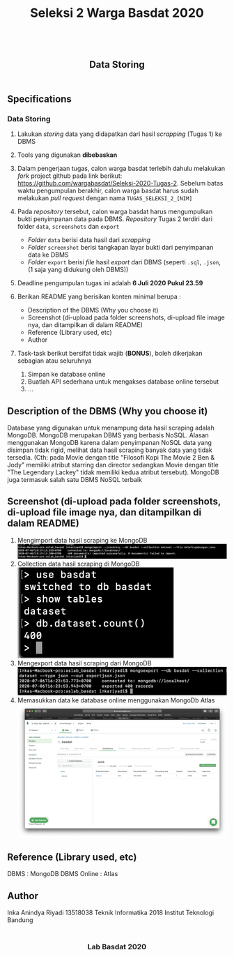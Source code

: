 <h1 align="center">
  <br>
  Seleksi 2 Warga Basdat 2020
  <br>
  <br>
</h1>

<h2 align="center">
  <br>
  Data Storing
  <br>
  <br>
</h2>


## Specifications

### Data Storing

1. Lakukan _storing_ data yang didapatkan dari hasil _scrapping_ (Tugas 1) ke DBMS 

2. Tools yang digunakan __dibebaskan__

3. Dalam pengerjaan tugas, calon warga basdat terlebih dahulu melakukan _fork_ project github pada link berikut: https://github.com/wargabasdat/Seleksi-2020-Tugas-2. Sebelum batas waktu pengumpulan berakhir, calon warga basdat harus sudah melakukan _pull request_ dengan nama ```TUGAS_SELEKSI_2_[NIM]```

4. Pada _repository_ tersebut, calon warga basdat harus mengumpulkan bukti penyimpanan data pada DBMS. _Repository_ Tugas 2 terdiri dari folder `data`, `screenshots` dan `export`
    - _Folder_ `data` berisi data hasil dari _scrapping_
    - _Folder_ `screenshot` berisi tangkapan layar bukti dari penyimpanan data ke DBMS
    - _Folder_ `export` berisi _file_ hasil _export_ dari DBMS (seperti `.sql`, `.json`, (1 saja yang didukung oleh DBMS))

5. Deadline pengumpulan tugas ini adalah __6 Juli 2020 Pukul 23.59__

6. Berikan README yang berisikan konten minimal berupa :
    - Description of the DBMS (Why you choose it)
    - Screenshot (di-upload pada folder screenshots, di-upload file image nya, dan ditampilkan di dalam README)
    - Reference (Library used, etc)
    - Author

7. Task-task berikut bersifat tidak wajib (__BONUS__), boleh dikerjakan sebagian atau seluruhnya
    1. Simpan ke database online
    2. Buatlah API sederhana untuk mengakses database online tersebut
    3. ...

## Description of the DBMS (Why you choose it)
Database yang digunakan untuk menampung data hasil scraping adalah MongoDB. MongoDB merupakan DBMS yang berbasis NoSQL. Alasan menggunakan MongoDB karena dalam penyimpanan NoSQL data yang disimpan tidak rigid, melihat data hasil scraping banyak data yang tidak tersedia. (Cth: pada Movie dengan title "Filosofi Kopi The Movie 2 Ben & Jody" memiliki atribut starring dan director sedangkan Movie dengan title "The Legendary Lackey" tidak memiliki kedua atribut tersebut). MongoDB juga termasuk salah satu DBMS NoSQL terbaik

## Screenshot (di-upload pada folder screenshots, di-upload file image nya, dan ditampilkan di dalam README)
1. Mengimport data hasil scraping ke MongoDB
![Image of 1](https://github.com/inkariyadi/Seleksi-2020-Tugas-2/blob/master/screenshot/Mengimport%20data%20hasil%20scraping%20ke%20MongoDB.png)
2. Collection data hasil scraping di MongoDB
![Image of 2](https://github.com/inkariyadi/Seleksi-2020-Tugas-2/blob/master/screenshot/Collection%20data%20hasil%20scraping%20di%20MongoDB.png)
3. Mengexport data hasil scraping dari MongoDB
![Image of 3](https://github.com/inkariyadi/Seleksi-2020-Tugas-2/blob/master/screenshot/Mengexport%20data%20hasil%20scraping%20dari%20MongoDB.png)
4. Memasukkan data ke database online menggunakan MongoDb Atlas
![Image of 4](https://github.com/inkariyadi/Seleksi-2020-Tugas-2/blob/master/screenshot/Memasukkan%20data%20ke%20database%20online%20menggunakan%20MongoDb%20Atlas.png)


## Reference (Library used, etc)
DBMS : MongoDB
DBMS Online : Atlas

## Author
Inka Anindya Riyadi
13518038
Teknik Informatika 2018
Institut Teknologi Bandung

<h3 align="center">
  <br>
  Lab Basdat 2020
  <br>
  <br>
</h3>
